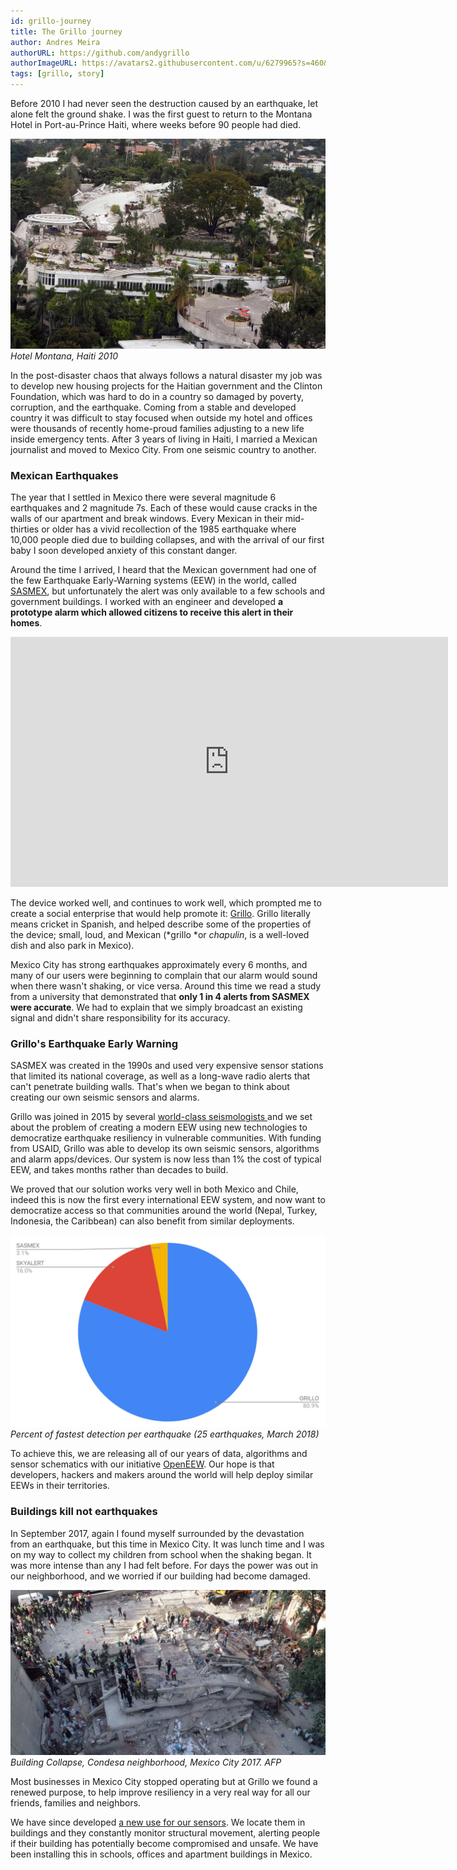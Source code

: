 ```yaml
---
id: grillo-journey
title: The Grillo journey
author: Andres Meira
authorURL: https://github.com/andygrillo
authorImageURL: https://avatars2.githubusercontent.com/u/6279965?s=460&u=68feafd0ebf8f413baeb7770761c3c832b426aa1&v=4
tags: [grillo, story]
---
```


Before 2010 I had never seen the destruction caused by an earthquake, let alone felt the ground shake. I was the first guest to return to the Montana Hotel in Port-au-Prince Haiti, where weeks before 90 people had died.

<!--truncate-->

![Hotel Montana, Haiti 2010](/blog/hotelmontana.jpg)
_Hotel Montana, Haiti 2010_

In the post-disaster chaos that always follows a natural disaster my job was to develop new housing projects for the Haitian government and the Clinton Foundation, which was hard to do in a country so damaged by poverty, corruption, and the earthquake. Coming from a stable and developed country it was difficult to stay focused when outside my hotel and offices were thousands of recently home-proud families adjusting to a new life inside emergency tents. After 3 years of living in Haiti, I married a Mexican journalist and moved to Mexico City. From one seismic country to another.

### Mexican Earthquakes

The year that I settled in Mexico there were several magnitude 6 earthquakes and 2 magnitude 7s. Each of these would cause cracks in the walls of our apartment and break windows. Every Mexican in their mid-thirties or older has a vivid recollection of the 1985 earthquake where 10,000 people died due to building collapses, and with the arrival of our first baby I soon developed anxiety of this constant danger.

Around the time I arrived, I heard that the Mexican government had one of the few Earthquake Early-Warning systems (EEW) in the world, called [SASMEX](http://www.cires.org.mx/sasmex_es.php), but unfortunately the alert was only available to a few schools and government buildings. I worked with an engineer and developed **a prototype alarm which allowed citizens to receive this alert in their homes**.

<center><iframe width="700" height="400" src="https://www.youtube.com/embed/FzhcBmHUbfA" frameborder="0" allowfullscreen></iframe></center>

The device worked well, and continues to work well, which prompted me to create a social enterprise that would help promote it: [Grillo](http://grillo.io). Grillo literally means cricket in Spanish, and helped describe some of the properties of the device; small, loud, and Mexican (*grillo *or _chapulin_, is a well-loved dish and also park in Mexico).

Mexico City has strong earthquakes approximately every 6 months, and many of our users were beginning to complain that our alarm would sound when there wasn't shaking, or vice versa. Around this time we read a study from a university that demonstrated that **only 1 in 4 alerts from SASMEX were accurate**. We had to explain that we simply broadcast an existing signal and didn't share responsibility for its accuracy.

### Grillo's Earthquake Early Warning

SASMEX was created in the 1990s and used very expensive sensor stations that limited its national coverage, as well as a long-wave radio alerts that can't penetrate building walls. That's when we began to think about creating our own seismic sensors and alarms.

Grillo was joined in 2015 by several [world-class seismologists ](https://grillo.io/aboutus/)and we set about the problem of creating a modern EEW using new technologies to democratize earthquake resiliency in vulnerable communities. With funding from USAID, Grillo was able to develop its own seismic sensors, algorithms and alarm apps/devices. Our system is now less than 1% the cost of typical EEW, and takes months rather than decades to build.

We proved that our solution works very well in both Mexico and Chile, indeed this is now the first every international EEW system, and now want to democratize access so that communities around the world (Nepal, Turkey, Indonesia, the Caribbean) can also benefit from similar deployments.

![Percent of fastest detection per earthquake (25 earthquakes, March 2018)](/blog/eew-chart-2018.png)_Percent of fastest detection per earthquake (25 earthquakes, March 2018)_

To achieve this, we are releasing all of our years of data, algorithms and sensor schematics with our initiative [OpenEEW](https://openeew.com/). Our hope is that developers, hackers and makers around the world will help deploy similar EEWs in their territories.

### Buildings kill not earthquakes

In September 2017, again I found myself surrounded by the devastation from an earthquake, but this time in Mexico City. It was lunch time and I was on my way to collect my children from school when the shaking began. It was more intense than any I had felt before. For days the power was out in our neighborhood, and we worried if our building had become damaged.

![Building Collapse, Condesa neighborhood, Mexico City 2017. AFP](/blog/mexico2017.jfif)_Building Collapse, Condesa neighborhood, Mexico City 2017. AFP_

Most businesses in Mexico City stopped operating but at Grillo we found a renewed purpose, to help improve resiliency in a very real way for all our friends, families and neighbors.

We have since developed [a new use for our sensors](https://www.sciencemag.org/news/2019/02/your-building-safe-after-earthquake-these-cheap-sensors-could-tell-you). We locate them in buildings and they constantly monitor structural movement, alerting people if their building has potentially become compromised and unsafe. We have been installing this in schools, offices and apartment buildings in Mexico.
